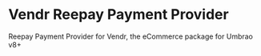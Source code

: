 # Vendr Reepay Payment Provider

Reepay Payment Provider for Vendr, the eCommerce package for Umbrao v8+
